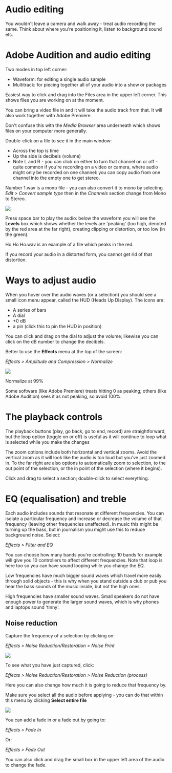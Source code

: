 # Audio editing

You wouldn't leave a camera and walk away - treat audio recording the same. Think about where you're positioning it, listen to background sound etc.

# Adobe Audition and audio editing

Two modes in top left corner: 

* Waveform: for editing a single audio sample
* Multitrack: for piecing together all of your audio into a show or packages

Easiest way to click and drag into the Files area in the upper left corner. This shows files you are working on at the moment.

You can bring a video file in and it will take the audio track from that. It will also work together with Adobe Premiere.

Don't confuse this with the *Media Browser* area underneath which shows files on your computer more generally.

Double-click on a file to see it in the main window:

* Across the top is time
* Up the side is decibels (volume)
* Note L and R - you can click on either to turn that channel on or off - quite common if you're recording on a video or camera, where audio might only be recorded on one channel: you can copy audio from one channel into the empty one to get stereo.

Number 1.wav is a mono file - you can also convert it to mono by selecting *Edit > Convert sample type* then in the *Channels* section change from Mono to Stereo.

![](https://raw.githubusercontent.com/paulbradshaw/MED7126/master/mono.PNG)

Press space bar to play the audio: below the waveform you will see the **Levels** box which shows whether the levels are 'peaking' (too high, denoted by the red area at the far right), creating clipping or distortion, or too low (in the green).

Ho Ho Ho.wav is an example of a file which peaks in the red.

If you record your audio in a distorted form, you cannot get rid of that distortion.

# Ways to adjust audio

When you hover over the audio waves (or a selection) you should see a small icon menu appear, called the HUD (Heads Up Display). The icons are:

* A series of bars
* A dial
* +0 dB
* a pin (click this to pin the HUD in position)

You can click and drag on the dial to adjust the volume; likewise you can click on the dB number to change the decibels.

Better to use the **Effects** menu at the top of the screen:

*Effects > Amplitude and Compression > Normalize*

![](https://raw.githubusercontent.com/paulbradshaw/MED7126/master/normalize.PNG)

Normalize at 99%

Some software (like Adobe Premiere) treats hitting 0 as peaking; others (like Adobe Audition) sees it as not peaking, so avoid 100%.

# The playback controls

The playback buttons (play, go back, go to end, record) are straightforward, but the loop option (toggle on or off) is useful as it will continue to loop what is selected while you make the changes

The zoom options include both horizontal and vertical zooms. Avoid the vertical zoom as it will look like the audio is too loud but you've just zoomed in. To the far right are also options to automatically zoom to selection, to the out point of the selection, or the in point of the selection (where it begins).

Click and drag to select a section; double-click to select everything.

# EQ (equalisation) and treble

Each audio includes sounds that resonate at different frequencies. You can isolate a particular frequency and increase or decrease the volume of that frequency (leaving other frequencies unaffected). In music this might be turning up the bass, but in journalism you might use this to reduce background noise. Select:

*Effects > Filter and EQ*

You can choose how many bands you're controlling: 10 bands for example will give you 10 controllers to affect different frequencies. Note that loop is here too so you can have sound looping while you change the EQ.

Low frequencies have much bigger sound waves which travel more easily through solid objects - this is why when you stand outside a club or pub you hear the bass sounds of the music inside, but not the high ones.

High frequencies have smaller sound waves. Small speakers do not have enough power to generate the larger sound waves, which is why phones and laptops sound 'tinny'.

## Noise reduction

Capture the frequency of a selection by clicking on:

*Effects > Noise Reduction/Restoration > Noise Print*

![](https://raw.githubusercontent.com/paulbradshaw/MED7126/master/noiseprint.PNG)

To see what you have just captured, click:

*Effects > Noise Reduction/Restoration > Noise Reduction (process)*

Here you can also change how much it is going to reduce that frequency by.

Make sure you select all the audio before applying - you can do that within this menu by clicking **Select entire file**

![](https://raw.githubusercontent.com/paulbradshaw/MED7126/master/noisereduction_notes.png)

You can add a fade in or a fade out by going to:

*Effects > Fade In* 

Or:

*Effects > Fade Out*

You can also click and drag the small box in the upper left area of the audio to change the fade.
